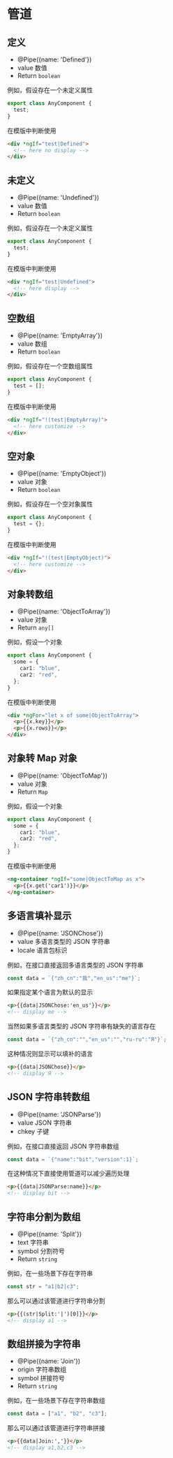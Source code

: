 # 管道

## 定义

- @Pipe({name: 'Defined'})
- value 数值
- Return `boolean`

例如，假设存在一个未定义属性

```typescript
export class AnyComponent {
  test;
}
```

在模版中判断使用

```html
<div *ngIf="test|Defined">
  <!-- here no display -->
</div>
```

## 未定义

- @Pipe({name: 'Undefined'})
- value 数值
- Return `boolean`

例如，假设存在一个未定义属性

```typescript
export class AnyComponent {
  test;
}
```

在模版中判断使用

```html
<div *ngIf="test|Undefined">
  <!-- here display -->
</div>
```

## 空数组

- @Pipe({name: 'EmptyArray'})
- value 数组
- Return `boolean`

例如，假设存在一个空数组属性

```typescript
export class AnyComponent {
  test = [];
}
```

在模版中判断使用

```html
<div *ngIf="!(test|EmptyArray)">
  <!-- here customize -->
</div>
```

## 空对象

- @Pipe({name: 'EmptyObject'})
- value 对象
- Return `boolean`

例如，假设存在一个空对象属性

```typescript
export class AnyComponent {
  test = {};
}
```

在模版中判断使用

```html
<div *ngIf="!(test|EmptyObject)">
  <!-- here customize -->
</div>
```

## 对象转数组

- @Pipe({name: 'ObjectToArray'})
- value 对象
- Return `any[]`

例如，假设一个对象

```typescript
export class AnyComponent {
  some = {
    car1: "blue",
    car2: "red",
  };
}
```

在模版中判断使用

```html
<div *ngFor="let x of some|ObjectToArray">
  <p>{{x.key}}</p>
  <p>{{x.rows}}</p>
</div>
```

## 对象转 Map 对象

- @Pipe({name: 'ObjectToMap'})
- value 对象
- Return `Map`

例如，假设一个对象

```typescript
export class AnyComponent {
  some = {
    car1: "blue",
    car2: "red",
  };
}
```

在模版中判断使用

```html
<ng-container *ngIf="some|ObjectToMap as x">
  <p>{{x.get('car1')}}</p>
</ng-container>
```

## 多语言填补显示

- @Pipe({name: 'JSONChose'})
- value 多语言类型的 JSON 字符串
- locale 语言包标识

例如，在接口直接返回多语言类型的 JSON 字符串

```typescript
const data = `{"zh_cn":"我","en_us":"me"}`;
```

如果指定某个语言为默认的显示

```html
<p>{{data|JSONChose:'en_us'}}</p>
<!-- display me -->
```

当然如果多语言类型的 JSON 字符串有缺失的语言存在

```typescript
const data = `{"zh_cn":"","en_us":"","ru-ru":"Я"}`;
```

这种情况则显示可以填补的语言

```html
<p>{{data|JSONChose}}</p>
<!-- display Я -->
```

## JSON 字符串转数组

- @Pipe({name: 'JSONParse'})
- value JSON 字符串
- chkey 子键

例如，在接口直接返回 JSON 字符串数组

```typescript
const data = `{"name":"bit","version":1}`;
```

在这种情况下直接使用管道可以减少遍历处理

```html
<p>{{data|JSONParse:name}}</p>
<!-- display bit -->
```

## 字符串分割为数组

- @Pipe({name: 'Split'})
- text 字符串
- symbol 分割符号
- Return `string`

例如，在一些场景下存在字符串

```typescript
const str = "a1|b2|c3";
```

那么可以通过该管道进行字符串分割

```html
<p>{{(str|Split:'|')[0]}}</p>
<!-- display a1 -->
```

## 数组拼接为字符串

- @Pipe({name: 'Join'})
- origin 字符串数组
- symbol 拼接符号
- Return `string`

例如，在一些场景下存在字符串数组

```typescript
const data = ["a1", "b2", "c3"];
```

那么可以通过该管道进行字符串拼接

```html
<p>{{data|Join:','}}</p>
<!-- display a1,b2,c3 -->
```
